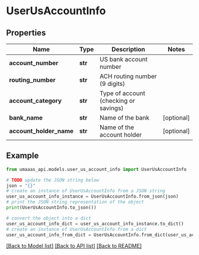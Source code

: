 # UserUsAccountInfo


## Properties

Name | Type | Description | Notes
------------ | ------------- | ------------- | -------------
**account_number** | **str** | US bank account number | 
**routing_number** | **str** | ACH routing number (9 digits) | 
**account_category** | **str** | Type of account (checking or savings) | 
**bank_name** | **str** | Name of the bank | [optional] 
**account_holder_name** | **str** | Name of the account holder | [optional] 

## Example

```python
from umaaas_api.models.user_us_account_info import UserUsAccountInfo

# TODO update the JSON string below
json = "{}"
# create an instance of UserUsAccountInfo from a JSON string
user_us_account_info_instance = UserUsAccountInfo.from_json(json)
# print the JSON string representation of the object
print(UserUsAccountInfo.to_json())

# convert the object into a dict
user_us_account_info_dict = user_us_account_info_instance.to_dict()
# create an instance of UserUsAccountInfo from a dict
user_us_account_info_from_dict = UserUsAccountInfo.from_dict(user_us_account_info_dict)
```
[[Back to Model list]](../README.md#documentation-for-models) [[Back to API list]](../README.md#documentation-for-api-endpoints) [[Back to README]](../README.md)


